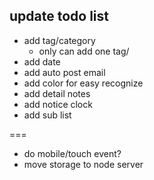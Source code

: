 ## update todo list 
* add tag/category
    - only can add one tag/
* add date
* add auto post email
* add color for easy recognize
* add detail notes 
* add notice clock
* add sub list

=== 
* do mobile/touch event?
* move storage to node server


